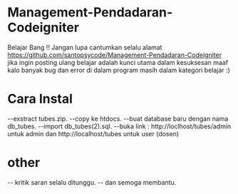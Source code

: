 # Management-Pendadaran-Codeigniter
Belajar Bang !!
Jangan lupa cantumkan selalu alamat https://github.com/santopsycode/Management-Pendadaran-Codeigniter jika ingin posting     ulang
belajar adalah kunci utama dalam kesuksesan
maaf kalo banyak bug dan error di dalam program masih dalam kategori belajar :)

# Cara Instal 
--exstract tubes.zip. 
--copy ke htdocs. 
--buat database baru dengan nama db_tubes. 
--import db_tubes(2).sql. 
--buka link : http://loclhost/tubes/admin untuk admin dan http://localhost/tubes
 untuk user (dosen)
 
 # other
 -- kritik saran selalu ditunggu. 
 -- dan semoga membantu. 
